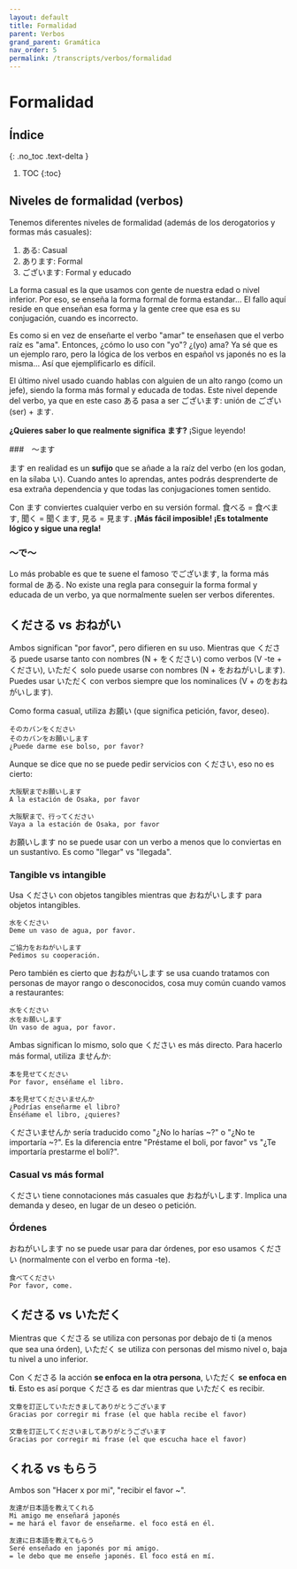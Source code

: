 ```yaml
---
layout: default
title: Formalidad
parent: Verbos
grand_parent: Gramática
nav_order: 5
permalink: /transcripts/verbos/formalidad
---
```


# Formalidad

## Índice
{: .no_toc .text-delta }

1. TOC
{:toc}

## Niveles de formalidad (verbos)

Tenemos diferentes niveles de formalidad (además de los derogatorios y formas más casuales):

1. ある: Casual
2. あります: Formal
3. ございます: Formal y educado

La forma casual es la que usamos con gente de nuestra edad o nivel inferior. Por eso, se enseña la forma formal de forma estandar… El fallo aquí reside en que enseñan esa forma y la gente cree que esa es su conjugación, cuando es incorrecto.

Es como si en vez de enseñarte el verbo "amar" te enseñasen que el verbo raíz es "ama". Entonces, ¿cómo lo uso con "yo"? ¿(yo) ama? Ya sé que es un ejemplo raro, pero la lógica de los verbos en español vs japonés no es la misma… Así que ejemplificarlo es difícil.

El último nivel usado cuando hablas con alguien de un alto rango (como un jefe), siendo la forma más formal y educada de todas. Este nivel depende del verbo, ya que en este caso ある pasa a ser ございます: unión de ござい (ser) + ます.

**¿Quieres saber lo que realmente significa ます?** ¡Sigue leyendo!

###　〜ます

ます en realidad es un **sufijo** que se añade a la raíz del verbo (en los godan, en la sílaba い). Cuando antes lo aprendas, antes podrás desprenderte de esa extraña dependencia y que todas las conjugaciones tomen sentido.

Con ます conviertes cualquier verbo en su versión formal. 食べる = 食べます, 聞く = 聞くます, 見る = 見ます. **¡Más fácil imposible! ¡Es totalmente lógico y sigue una regla!**

### 〜で〜

Lo más probable es que te suene el famoso でございます, la forma más formal de ある. No existe una regla para conseguir la forma formal y educada de un verbo, ya que normalmente suelen ser verbos diferentes.

## くださる vs おねがい

Ambos significan "por favor", pero difieren en su uso. Mientras que くださる puede usarse tanto con nombres (N + をください) como verbos (V -te + ください), いただく solo puede usarse con nombres (N + をおねがいします). Puedes usar いただく con verbos siempre que los nominalices (V + のをおねがいします).

Como forma casual, utiliza お願い (que significa petición, favor, deseo).

```
そのカバンをください
そのカバンをお願いします
¿Puede darme ese bolso, por favor?
```

Aunque se dice que no se puede pedir servicios con ください, eso no es cierto:

```
大阪駅までお願いします
A la estación de Osaka, por favor

大阪駅まで、行ってください
Vaya a la estación de Osaka, por favor
```

お願いします no se puede usar con un verbo a menos que lo conviertas en un sustantivo. Es como "llegar" vs "llegada".

### Tangible vs intangible

Usa ください con objetos tangibles mientras que おねがいします para objetos intangibles.

```
水をください
Deme un vaso de agua, por favor.

ご協力をおねがいします
Pedimos su cooperación.
```

Pero también es cierto que おねがいします se usa cuando tratamos con personas de mayor rango o desconocidos, cosa muy común cuando vamos a restaurantes:

```
水をください
水をお願いします
Un vaso de agua, por favor.
```

Ambas significan lo mismo, solo que ください es más directo. Para hacerlo más formal, utiliza ませんか:

```
本を見せてください
Por favor, enséñame el libro.

本を見せてくださいませんか
¿Podrías enseñarme el libro?
Enséñame el libro, ¿quieres?
```

くださいませんか sería traducido como "¿No lo harías ~?" o "¿No te importaría ~?". Es la diferencia entre "Préstame el boli, por favor" vs "¿Te importaría prestarme el boli?".

### Casual vs más formal

ください tiene connotaciones más casuales que おねがいします. Implica una demanda y deseo, en lugar de un deseo o petición.

### Órdenes

おねがいします no se puede usar para dar órdenes, por eso usamos ください (normalmente con el verbo en forma -te).

```
食べてください
Por favor, come.
```

## くださる vs いただく

Mientras que くださる se utiliza con personas por debajo de ti (a menos que sea una órden), いただく se utiliza con personas del mismo nivel o, baja tu nivel a uno inferior.

Con くださる la acción **se enfoca en la otra persona**, いただく **se enfoca en ti**. Esto es así porque くださる es dar mientras que いただく es recibir.

```
文章を訂正していただきましてありがとうございます
Gracias por corregir mi frase (el que habla recibe el favor)

文章を訂正してくださいましてありがとうございます
Gracias por corregir mi frase (el que escucha hace el favor)
```

## くれる vs もらう

Ambos son "Hacer x por mi", "recibir el favor ~".

```
友達が日本語を教えてくれる
Mi amigo me enseñará japonés
= me hará el favor de enseñarme. el foco está en él.

友達に日本語を教えてもらう
Seré enseñado en japonés por mi amigo.
= le debo que me enseñe japonés. El foco está en mí.
```